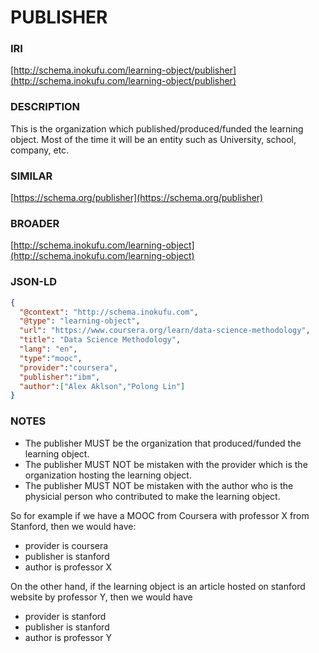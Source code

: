 # PUBLISHER

### IRI
[http://schema.inokufu.com/learning-object/publisher](http://schema.inokufu.com/learning-object/publisher)

### DESCRIPTION
This is the organization which published/produced/funded the learning object. Most of the time it will be an entity such as University, school, company, etc.

### SIMILAR
[https://schema.org/publisher](https://schema.org/publisher)

### BROADER
[http://schema.inokufu.com/learning-object](http://schema.inokufu.com/learning-object)

### JSON-LD
```json
{
  "@context": "http://schema.inokufu.com",
  "@type": "learning-object",
  "url": "https://www.coursera.org/learn/data-science-methodology",
  "title": "Data Science Methodology",
  "lang": "en",
  "type":"mooc",
  "provider":"coursera",
  "publisher":"ibm",
  "author":["Alex Aklson","Polong Lin"]
}
```

### NOTES
- The publisher MUST be the organization that produced/funded the learning object. 
- The publisher MUST NOT be mistaken with the provider which is the organization hosting the learning object. 
- The publisher MUST NOT be mistaken with the author who is the physicial person who contributed to make the learning object.

So for example if we have a MOOC from Coursera with professor X from Stanford, then we would have:
- provider is coursera
- publisher is stanford
- author is professor X

On the other hand, if the learning object is an article hosted on stanford website by professor Y, then we would have
- provider is stanford
- publisher is stanford
- author is professor Y
